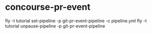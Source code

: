 # concourse-pr-event

fly -t tutorial set-pipeline -p git-pr-event-pipeline -c pipeline.yml
fly -t tutorial unpause-pipeline -p git-pr-event-pipeline